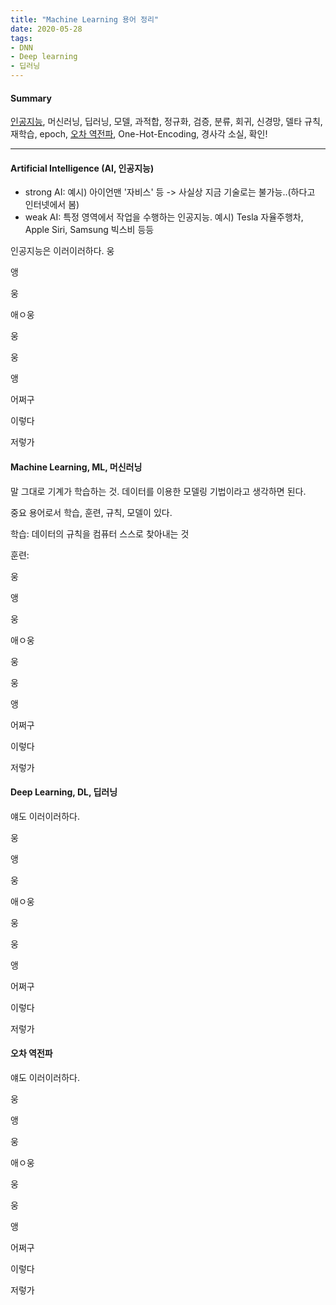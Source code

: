 ```yaml
---
title: "Machine Learning 용어 정리"
date: 2020-05-28
tags:
- DNN
- Deep learning
- 딥러닝
---
```


#### Summary
[인공지능](#), 머신러닝, 딥러닝, 모델, 과적합, 정규화, 검증, 분류, 회귀, 신경망, 델타 규칙, 재학습, epoch, [오차 역전파](#오차-역전파), One-Hot-Encoding, 경사각 소실, 확인!

---

#### Artificial Intelligence (AI, 인공지능)
* strong AI: 예시) 아이언맨 '자비스' 등 -> 사실상 지금 기술로는 불가능..(하다고 인터넷에서 봄)
* weak AI: 특정 영역에서 작업을 수행하는 인공지능. 예시) Tesla 자율주행차, Apple Siri, Samsung 빅스비 등등

인공지능은 이러이러하다.
웅

앵

웅

애ㅇ웅

웅

웅

앵

어쩌구

이렇다

저렇가




#### Machine Learning, ML, 머신러닝

말 그대로 기계가 학습하는 것. 데이터를 이용한 모델링 기법이라고 생각하면 된다.

중요 용어로서 학습, 훈련, 규칙, 모델이 있다.

학습: 데이터의 규칙을 컴퓨터 스스로 찾아내는 것

훈련: 

웅

앵

웅

애ㅇ웅

웅

웅

앵

어쩌구

이렇다

저렇가



#### Deep Learning, DL, 딥러닝

얘도 이러이러하다.

웅

앵

웅

애ㅇ웅

웅

웅

앵

어쩌구

이렇다

저렇가







#### 오차 역전파

얘도 이러이러하다.

웅

앵

웅

애ㅇ웅

웅

웅

앵

어쩌구

이렇다

저렇가




